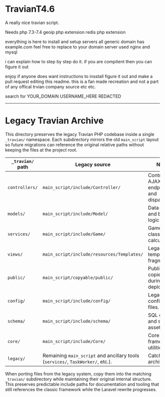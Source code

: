 # TravianT4.6
A really nice travian script.

Needs
php 7.3-7.4
geoip php extension
redis php extension

everything is here to install and setup servers
all generic domain has example.com feel free to replace to your domain
server used nginx and mysql

i can explain how to step by step do it.
if you are compitent then you can figure it out

enjoy if anyone does want instructions to insstall figure it out and make a pull request editing this readme.
this is a fan made recreation and not a part of any offical trvian company source etc etc.

search for 
YOUR_DOMAIN
USERNAME_HERE
REDACTED

---

# Legacy Travian Archive

This directory preserves the legacy Travian PHP codebase inside a single `_travian/` namespace.  Each subdirectory mirrors the
old `main_script` layout so future migrations can reference the original relative paths without keeping the files at the project
root.

| `_travian/` path | Legacy source | Notes |
| ---------------- | ------------- | ----- |
| `controllers/`   | `main_script/include/Controller/` | Controllers, AJAX endpoints, and dispatchers. |
| `models/`        | `main_script/include/Model/` | Data-access and business logic models. |
| `services/`      | `main_script/include/Game/` | Game helper classes and calculators. |
| `views/`         | `main_script/include/resources/Templates/` | Legacy template fragments. |
| `public/`        | `main_script/copyable/public/` | Public assets copied during deployment. |
| `config/`        | `main_script/include/config/` | Legacy configuration files. |
| `schema/`        | `main_script/include/schema/` | SQL dumps and schema assets. |
| `core/`          | `main_script/include/Core/` | Core framework utilities. |
| `legacy/`        | Remaining `main_script` and ancillary tools (`services/`, `TaskWorker/`, etc.). | Catch-all archive. |

When porting files from the legacy system, copy them into the matching `_travian/` subdirectory while maintaining their original
internal structure.  This preserves predictable include paths for documentation and tooling that still references the classic
framework while the Laravel rewrite progresses.
